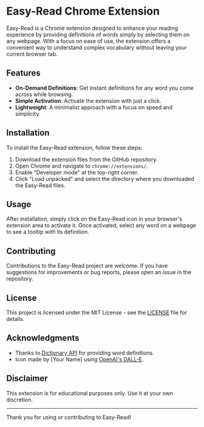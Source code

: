 # Easy-Read Chrome Extension

Easy-Read is a Chrome extension designed to enhance your reading experience by providing definitions of words simply by selecting them on any webpage. With a focus on ease of use, the extension offers a convenient way to understand complex vocabulary without leaving your current browser tab.

## Features

- **On-Demand Definitions**: Get instant definitions for any word you come across while browsing.
- **Simple Activation**: Activate the extension with just a click.
- **Lightweight**: A minimalist approach with a focus on speed and simplicity.

## Installation

To install the Easy-Read extension, follow these steps:

1. Download the extension files from the GitHub repository.
2. Open Chrome and navigate to `chrome://extensions/`.
3. Enable "Developer mode" at the top-right corner.
4. Click "Load unpacked" and select the directory where you downloaded the Easy-Read files.

## Usage

After installation, simply click on the Easy-Read icon in your browser's extension area to activate it. Once activated, select any word on a webpage to see a tooltip with its definition.

## Contributing

Contributions to the Easy-Read project are welcome. If you have suggestions for improvements or bug reports, please open an issue in the repository.

## License

This project is licensed under the MIT License - see the [LICENSE](LICENSE) file for details.

## Acknowledgments

- Thanks to [Dictionary API](https://dictionaryapi.dev/) for providing word definitions.
- Icon made by [Your Name] using [OpenAI's DALL-E](https://openai.com/dall-e/).

## Disclaimer

This extension is for educational purposes only. Use it at your own discretion.

---

Thank you for using or contributing to Easy-Read!
